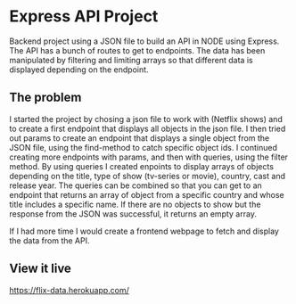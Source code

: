 # Express API Project

Backend project using a JSON file to build an API in NODE using Express. The API has a bunch of routes to get to endpoints. The data has been manipulated by filtering and limiting arrays so that different data is displayed depending on the endpoint.

## The problem

I started the project by chosing a json file to work with (Netflix shows) and to create a first endpoint that displays all objects in the json file. I then tried out params to create an endpoint that displays a single object from the JSON file, using the find-method to catch specific object ids. I continued creating more endpoints with params, and then with queries, using the filter method. By using queries I created enpoints to display arrays of objects depending on the title, type of show (tv-series or movie), country, cast and release year. The queries can be combined so that you can get to an endpoint that returns an array of object from a specific country and whose title includes a specific name.
If there are no objects to show but the response from the JSON was successful, it returns an empty array.

If I had more time I would create a frontend webpage to fetch and display the data from the API.

## View it live

https://flix-data.herokuapp.com/
